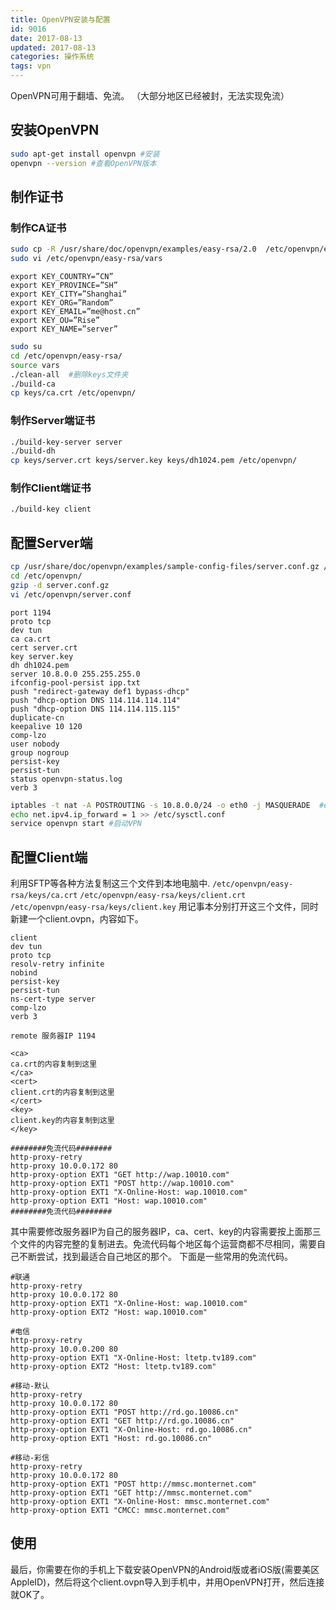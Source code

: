 ```yaml
---
title: OpenVPN安装与配置
id: 9016
date: 2017-08-13
updated: 2017-08-13
categories: 操作系统
tags: vpn
---
```


OpenVPN可用于翻墙、免流。
（大部分地区已经被封，无法实现免流）
<!--more-->
## 安装OpenVPN
```bash
sudo apt-get install openvpn #安装
openvpn --version #查看OpenVPN版本
```
## 制作证书
### 制作CA证书
```bash
sudo cp -R /usr/share/doc/openvpn/examples/easy-rsa/2.0  /etc/openvpn/easy-rsa
sudo vi /etc/openvpn/easy-rsa/vars
```
```apacheconf vars
export KEY_COUNTRY=”CN”
export KEY_PROVINCE=”SH”
export KEY_CITY=”Shanghai”
export KEY_ORG=”Random”
export KEY_EMAIL=”me@host.cn”
export KEY_OU=”Rise”
export KEY_NAME=”server”
```
```bash
sudo su
cd /etc/openvpn/easy-rsa/
source vars
./clean-all  #删除keys文件夹
./build-ca
cp keys/ca.crt /etc/openvpn/
```
### 制作Server端证书
```bash
./build-key-server server
./build-dh
cp keys/server.crt keys/server.key keys/dh1024.pem /etc/openvpn/
```
### 制作Client端证书
```bash
./build-key client
```
## 配置Server端
```bash
cp /usr/share/doc/openvpn/examples/sample-config-files/server.conf.gz /etc/openvpn/
cd /etc/openvpn/
gzip -d server.conf.gz
vi /etc/openvpn/server.conf
```
```apacheconf server.conf
port 1194
proto tcp
dev tun
ca ca.crt
cert server.crt
key server.key
dh dh1024.pem
server 10.8.0.0 255.255.255.0
ifconfig-pool-persist ipp.txt
push "redirect-gateway def1 bypass-dhcp"
push "dhcp-option DNS 114.114.114.114"
push "dhcp-option DNS 114.114.115.115"
duplicate-cn
keepalive 10 120
comp-lzo
user nobody
group nogroup
persist-key
persist-tun
status openvpn-status.log
verb 3
```
```bash
iptables -t nat -A POSTROUTING -s 10.8.0.0/24 -o eth0 -j MASQUERADE  #eth0根据你的网卡修改
echo net.ipv4.ip_forward = 1 >> /etc/sysctl.conf
service openvpn start #启动VPN
```
## 配置Client端
利用SFTP等各种方法复制这三个文件到本地电脑中.
`/etc/openvpn/easy-rsa/keys/ca.crt`
`/etc/openvpn/easy-rsa/keys/client.crt`
`/etc/openvpn/easy-rsa/keys/client.key`
用记事本分别打开这三个文件，同时新建一个client.ovpn，内容如下。
```apacheconf client.ovpn
client
dev tun
proto tcp
resolv-retry infinite
nobind
persist-key
persist-tun
ns-cert-type server
comp-lzo
verb 3

remote 服务器IP 1194

<ca>
ca.crt的内容复制到这里
</ca>
<cert>
client.crt的内容复制到这里
</cert>
<key>
client.key的内容复制到这里
</key>

########免流代码########
http-proxy-retry
http-proxy 10.0.0.172 80
http-proxy-option EXT1 "GET http://wap.10010.com"
http-proxy-option EXT1 "POST http://wap.10010.com"
http-proxy-option EXT1 "X-Online-Host: wap.10010.com"
http-proxy-option EXT1 "Host: wap.10010.com"
########免流代码########
```
其中需要修改服务器IP为自己的服务器IP，ca、cert、key的内容需要按上面那三个文件的内容完整的复制进去。免流代码每个地区每个运营商都不尽相同，需要自己不断尝试，找到最适合自己地区的那个。
下面是一些常用的免流代码。
```
#联通
http-proxy-retry
http-proxy 10.0.0.172 80
http-proxy-option EXT1 "X-Online-Host: wap.10010.com"
http-proxy-option EXT2 "Host: wap.10010.com"

#电信
http-proxy-retry
http-proxy 10.0.0.200 80
http-proxy-option EXT1 "X-Online-Host: ltetp.tv189.com"
http-proxy-option EXT2 "Host: ltetp.tv189.com"

#移动-默认
http-proxy-retry
http-proxy 10.0.0.172 80
http-proxy-option EXT1 "POST http://rd.go.10086.cn"
http-proxy-option EXT1 "GET http://rd.go.10086.cn"
http-proxy-option EXT1 "X-Online-Host: rd.go.10086.cn"
http-proxy-option EXT1 "Host: rd.go.10086.cn"

#移动-彩信
http-proxy-retry
http-proxy 10.0.0.172 80
http-proxy-option EXT1 "POST http://mmsc.monternet.com"
http-proxy-option EXT1 "GET http://mmsc.monternet.com"
http-proxy-option EXT1 "X-Online-Host: mmsc.monternet.com"
http-proxy-option EXT1 "CMCC: mmsc.monternet.com"
```

## 使用
最后，你需要在你的手机上下载安装OpenVPN的Android版或者iOS版(需要美区AppleID)，然后将这个client.ovpn导入到手机中，并用OpenVPN打开，然后连接就OK了。
